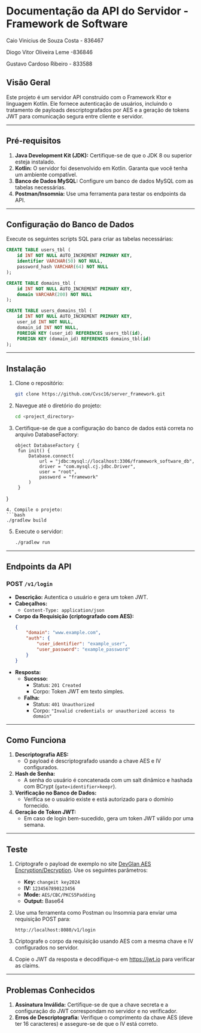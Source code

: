 # Documentação da API do Servidor - Framework de Software

Caio Vinicius de Souza Costa - 836467

Diogo Vitor Oliveira Leme -836846

Gustavo Cardoso Ribeiro - 833588

## Visão Geral
Este projeto é um servidor API construído com o Framework Ktor e linguagem Kotlin. Ele fornece autenticação de usuários, incluindo o tratamento de payloads descriptografados por AES e a geração de tokens JWT para comunicação segura entre cliente e servidor.

---

## Pré-requisitos
1. **Java Development Kit (JDK):** Certifique-se de que o JDK 8 ou superior esteja instalado.
2. **Kotlin:** O servidor foi desenvolvido em Kotlin. Garanta que você tenha um ambiente compatível.
3. **Banco de Dados MySQL:** Configure um banco de dados MySQL com as tabelas necessárias.
4. **Postman/Insomnia:** Use uma ferramenta para testar os endpoints da API.

---

## Configuração do Banco de Dados
Execute os seguintes scripts SQL para criar as tabelas necessárias:

```sql
CREATE TABLE users_tbl (
    id INT NOT NULL AUTO_INCREMENT PRIMARY KEY,
    identifier VARCHAR(50) NOT NULL,
    password_hash VARCHAR(64) NOT NULL
);

CREATE TABLE domains_tbl (
    id INT NOT NULL AUTO_INCREMENT PRIMARY KEY,
    domain VARCHAR(200) NOT NULL
);

CREATE TABLE users_domains_tbl (
    id INT NOT NULL AUTO_INCREMENT PRIMARY KEY,
    user_id INT NOT NULL,
    domain_id INT NOT NULL,
    FOREIGN KEY (user_id) REFERENCES users_tbl(id),
    FOREIGN KEY (domain_id) REFERENCES domains_tbl(id)
);
```

---

## Instalação
1. Clone o repositório:
   ```bash
   git clone https://github.com/Cvsc16/server_framework.git
   ```
2. Navegue até o diretório do projeto:
   ```bash
   cd <project_directory>
   ```
3. Certifique-se de que a configuração do banco de dados está correta no arquivo DatabaseFactory:
   ```properties
   object DatabaseFactory {
    fun init() {
        Database.connect(
            url = "jdbc:mysql://localhost:3306/framework_software_db",
            driver = "com.mysql.cj.jdbc.Driver",
            user = "root",
            password = "framework"
        )
    }
}
   ```
4. Compile o projeto:
   ```bash
   ./gradlew build
   ```
5. Execute o servidor:
   ```bash
   ./gradlew run
   ```

---

## Endpoints da API
### POST `/v1/login`
- **Descrição:** Autentica o usuário e gera um token JWT.
- **Cabeçalhos:**
  - `Content-Type: application/json`
- **Corpo da Requisição (criptografado com AES):**
  ```json
  {
      "domain": "www.example.com",
      "auth": {
          "user_identifier": "example_user",
          "user_password": "example_password"
      }
  }
  ```
- **Resposta:**
  - **Sucesso:**
    - Status: `201 Created`
    - Corpo: Token JWT em texto simples.
  - **Falha:**
    - Status: `401 Unauthorized`
    - Corpo: `"Invalid credentials or unauthorized access to domain"`

---

## Como Funciona
1. **Descriptografia AES:**
   - O payload é descriptografado usando a chave AES e IV configurados.
2. **Hash de Senha:**
   - A senha do usuário é concatenada com um salt dinâmico e hashada com BCrypt (`gate<identifier>keepr`).
3. **Verificação no Banco de Dados:**
   - Verifica se o usuário existe e está autorizado para o domínio fornecido.
4. **Geração de Token JWT:**
   - Em caso de login bem-sucedido, gera um token JWT válido por uma semana.

---

## Teste
1. Criptografe o payload de exemplo no site [DevGlan AES Encryption/Decryption](https://www.devglan.com/online-tools/aes-encryption-decryption). Use os seguintes parâmetros:
   - **Key:** `changeit key2024`
   - **IV:** `1234567890123456`
   - **Mode:** `AES/CBC/PKCS5Padding`
   - **Output:** Base64

1. Use uma ferramenta como Postman ou Insomnia para enviar uma requisição POST para:
   ```
   http://localhost:8080/v1/login
   ```
2. Criptografe o corpo da requisição usando AES com a mesma chave e IV configurados no servidor.
3. Copie o JWT da resposta e decodifique-o em https://jwt.io para verificar as claims.

---

## Problemas Conhecidos
1. **Assinatura Inválida:** Certifique-se de que a chave secreta e a configuração do JWT correspondam no servidor e no verificador.
2. **Erros de Descriptografia:** Verifique o comprimento da chave AES (deve ter 16 caracteres) e assegure-se de que o IV está correto.




